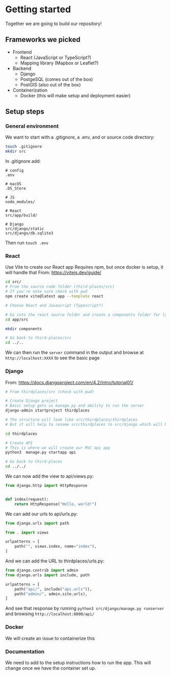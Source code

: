 # Getting started

Together we are going to build our repository!

## Frameworks we picked

- Frontend
  - React (JavaScript or TypeScript?)
  - Mapping library (Mapbox or Leaflet?)
- Backend
  - Django
  - PostgeSQL (comes out of the box)
  - PostGIS (also out of the box)
- Containerization
  - Docker (this will make setup and deployment easier)

## Setup steps

### General environment

We want to start with a .gitignore, a .env, and or source code directory:

```sh
touch .gitignore
mkdir src
```

In .gitignore add:

```
# config
.env

# macOS
.DS_Store

# JS
node_modules/

# React
src/app/build/

# Django
src/django/static
src/django/db.sqlite3
```

Then run `touch .env`

### React

Use Vite to create our React app
Requires npm, but once docker is setup, it will handle that
From: https://vitejs.dev/guide/

```sh
cd src/
# From the source code folder (third-places/src)
# If you're note sure check with pwd
npm create vite@latest app --template react

# Choose React and Javascript (Typescript?)

# Go into the react source folder and create a components folder for later
cd app/src

mkdir components

# Go back to third-places/src
cd ../..
```

We can then run the `server` command in the output and browse at `http://localhost:XXXX` to see the basic page

### Django

From: https://docs.djangoproject.com/en/4.2/intro/tutorial01/

```sh
# From thirdplaces/src (check with pwd)

# Create Django project
# Basic setup gets us manage.py and ability to run the server
django-admin startproject thirdplaces

# The structure will look like src/thirdplaces/thirdplaces
# But it will help to rename src/thirdplaces to src/django which will have in it: api/ thirdplaces/ manage.py

cd thirdplaces

# Create API 
# This is where we will create our MVC api app
python3  manage.py startapp api

# Go back to third-places
cd ../../
```

We can now add the view to api/views.py:

```py
from django.http import HttpResponse


def index(request):
    return HttpResponse("Hello, world!")
```

We can add our urls to api/urls.py:

```py
from django.urls import path

from . import views

urlpatterns = [
    path("", views.index, name="index"),
]

```

And we can add the URL to thirdplaces/urls.py:

```py
from django.contrib import admin
from django.urls import include, path

urlpatterns = [
    path("api/", include("api.urls")),
    path("admin/", admin.site.urls),
]
```

And see that response by running `python3 src/django/manage.py runserver` and browsing `http://localhost:8000/api/`

### Docker

We will create an issue to containerize this

### Documentation

We need to add to the setup instructions how to run the app. This will change once we have the container set up.